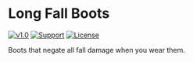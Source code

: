 # Long Fall Boots

[![v1.0](https://img.shields.io/badge/version-1.0-green.svg)]()
[![Support](https://img.shields.io/github/repo-size/nernar/long-fall-boots)](https://vk.com/nernar)
[![License](https://img.shields.io/:license-apache-blue.svg)](http://www.apache.org/licenses/LICENSE-2.0.html)

Boots that negate all fall damage when you wear them.
